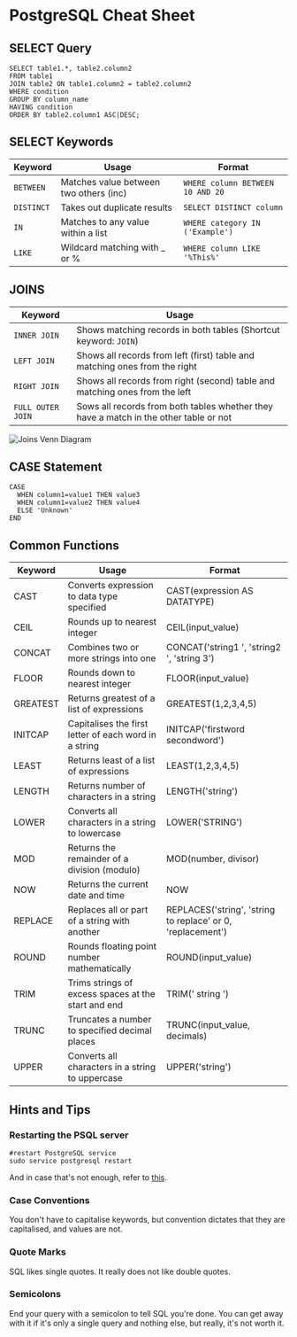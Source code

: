 # PostgreSQL Cheat Sheet

## SELECT Query
```
SELECT table1.*, table2.column2
FROM table1
JOIN table2 ON table1.column2 = table2.column2
WHERE condition
GROUP BY column_name
HAVING condition
ORDER BY table2.column1 ASC|DESC;
```

## SELECT Keywords

| Keyword  | Usage                                  | Format
|----------|----------------------------------------|-----------------------------------|
| ```BETWEEN```  | Matches value between two others (inc) | ```WHERE column BETWEEN 10 AND 20```       |
| ```DISTINCT``` | Takes out duplicate results            | ```SELECT DISTINCT column```       |
| ```IN```       | Matches to any value within a list     | ```WHERE category IN ('Example')```  |
| ```LIKE```     | Wildcard matching with _ or %          | ```WHERE column LIKE '%This%'```     |


## JOINS

| Keyword  | Usage                                  |
|----------|----------------------------------------|
| ```INNER JOIN```  | Shows matching records in both tables (Shortcut keyword: ```JOIN```) |
| ```LEFT JOIN``` | Shows all records from left (first) table and matching ones from the right |
| ```RIGHT JOIN```       | Shows all records from right (second) table and matching ones from the left |
| ```FULL OUTER JOIN```     | Sows all records from both tables whether they have a match in the other table or not |

![Joins Venn Diagram](https://github.com/ZanClifton/postgresql-cheat-sheet/blob/main/images/sql-joins.png)

## CASE Statement

```
CASE
  WHEN column1=value1 THEN value3
  WHEN column1=value2 THEN value4
  ELSE 'Unknown'
END
```

## Common Functions
| Keyword | Usage                                 | Format                                       |
|---------|---------------------------------------|----------------------------------------------|
|CAST     | Converts expression to data type specified | CAST(expression AS DATATYPE)            |
|CEIL     | Rounds up to nearest integer | CEIL(input_value) |
|CONCAT   | Combines two or more strings into one | CONCAT('string1 ', 'string2 ', 'string 3')
|FLOOR    | Rounds down to nearest integer | FLOOR(input_value) |
|GREATEST | Returns greatest of a list of expressions | GREATEST(1,2,3,4,5) 
|INITCAP  | Capitalises the first letter of each word in a string | INITCAP('firstword secondword') |
|LEAST    | Returns least of a list of expressions | LEAST(1,2,3,4,5)
|LENGTH   | Returns number of characters in a string | LENGTH('string') |
|LOWER    | Converts all characters in a string to lowercase | LOWER('STRING') |
|MOD      | Returns the remainder of a division (modulo) | MOD(number, divisor) 
|NOW      | Returns the current date and time | NOW
|REPLACE  | Replaces all or part of a string with another | REPLACES('string', 'string to replace' or 0, 'replacement') |
|ROUND    | Rounds floating point number mathematically | ROUND(input_value) |
|TRIM     | Trims strings of excess spaces at the start and end | TRIM('  string    ') |
|TRUNC    | Truncates a number to specified decimal places | TRUNC(input_value, decimals) |
|UPPER    | Converts all characters in a string to uppercase | UPPER('string') |

<!-- ## Aggregate Functions -->

## Hints and Tips

### Restarting the PSQL server
```
#restart PostgreSQL service
sudo service postgresql restart
```
And in case that's not enough, refer to [this](https://stackoverflow.com/questions/31645550/postgresql-why-psql-cant-connect-to-server).

### Case Conventions

You don't have to capitalise keywords, but convention dictates that they are capitalised, and values are not.

### Quote Marks

SQL likes single quotes. It really does not like double quotes.

### Semicolons

End your query with a semicolon to tell SQL you're done. You can get away with it if it's only a single query and nothing else, but really, it's not worth it.
